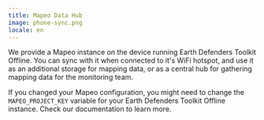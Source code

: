 ```yaml
---
title: Mapeo Data Hub
image: phone-sync.png
locale: en
---
```


We provide a Mapeo instance on the device running Earth Defenders Toolkit Offline. You can sync with it when connected to it's WiFi hotspot, and use it as an additional storage for mapping data, or as a central hub for gathering mapping data for the monitoring team.

If you changed your Mapeo configuration, you might need to change the `MAPEO_PROJECT_KEY` variable for your Earth Defenders Toolkit Offline instance. Check our documentation to learn more.

<app-button :color="true" localUrl=":8086/earthdefenderstoolkit/https://docs.earthdefenderstoolkit.com" text="Read the documentation"></app-button>
